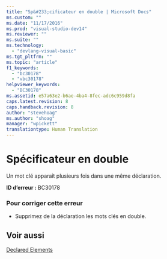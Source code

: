 ```yaml
---
title: "Sp&#233;cificateur en double | Microsoft Docs"
ms.custom: ""
ms.date: "11/17/2016"
ms.prod: "visual-studio-dev14"
ms.reviewer: ""
ms.suite: ""
ms.technology: 
  - "devlang-visual-basic"
ms.tgt_pltfrm: ""
ms.topic: "article"
f1_keywords: 
  - "bc30178"
  - "vbc30178"
helpviewer_keywords: 
  - "BC30178"
ms.assetid: e57a63e2-b6ae-4ba4-8fec-adc6c959d8fa
caps.latest.revision: 8
caps.handback.revision: 8
author: "stevehoag"
ms.author: "shoag"
manager: "wpickett"
translationtype: Human Translation
---
```

# Sp&#233;cificateur en double
Un mot clé apparaît plusieurs fois dans une même déclaration.  
  
 **ID d’erreur :** BC30178  
  
### Pour corriger cette erreur  
  
-   Supprimez de la déclaration les mots clés en double.  
  
## Voir aussi  
 [Declared Elements](../../visual-basic/programming-guide/language-features/declared-elements/index.md)
